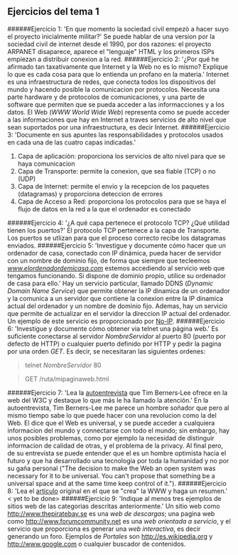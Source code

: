 ## Ejercicios del tema 1
######Ejercicio 1: 'En que momento la sociedad civil empezò a hacer suyo el proyecto inicialmente militar?'
Se puede hablar de una version por la sociedad civil de internet desde el 1990, por dos razones: el proyecto ARPANET disaparece, aparece el "lenguaje" HTML y los primeros ISPs empiezan a distribuir conexion a la red.
######Ejercicio 2: '¿Por qué he afirmado tan taxativamente que Internet y la Web no es lo mismo? Explique lo que es cada cosa para que lo entienda un profano en la materia.'
Internet es una infraestructura de redes, que conecta todos los dispositivos del mundo y hacendo posible la comunicacion por protocolos. Necesita una parte hardware y de protocolos de comunicaciones, y una parte de software que permiten que se pueda acceder a las informacciones y a los datos. El Web (_WWW World Wide Web_) representa como se puede acceder a las informaciones que hay en Internet a traves servicios de alto nivel que sean suportados por una infraestructura, es decir Internet.
######Ejercicio 3: 'Documente en sus apuntes las responsabilidades y protocolos usados en cada una de las cuatro capas indicadas.'
1. Capa de aplicaciòn: proporciona los servicios de alto nivel para que se haya comunicacion
2. Capa de Transporte: permite la conexion, que sea fiable (TCP) o no (UDP)
3. Capa de Internet: permite el envio y la recepcion de los paquetes (datagramas) y proporciona deteccion de errores
4. Capa de Acceso a Red: proporciona los protocolos para que se haya el flujo de datos en la red a la que el ordenador es conectado


######Ejercicio 4: '¿A qué capa pertenece el protocolo TCP? ¿Qué utilidad tienen los puertos?'
El protocolo TCP pertenece a la capa de Transporte. Los puertos se utlizan para que el proceso correcto recibe los datagramas enviados.
######Ejercicio 5: 'Investigue  y  documente  cómo  hacer  que  un  ordenador  de  casa,  conectado con IP dinámica, pueda hacer de servidor con un nombre de dominio fijo, de forma que siempre que tecleemos _www.elordenadordemicasa.com_ estemos accediendo al servicio web que tengamos funcionando. Si dispone de dominio propio, utilice su ordenador de casa para ello.'
Hay un servicio particular, llamado DDNS (_Dynamic Domain Name Service_) que permite obtener la IP dinamica de un ordenador y la comunica a un servidor que contiene la conexion entre la IP dinamica actual del ordenador y un nombre de dominio fijo. Ademas, hay un servicio que permite de actualizar en el servidor la direccion IP actual del ordenador. Un ejemplo de este servicio es proporcionado por [No-IP](www.no-ip.com).
######Ejercicio 6: 'Investigue y documente cómo obtener via telnet una página web.'
Es suficiente conectarse al servidor _NombreServidor_ al puerto 80 (puerto por defecto de HTTP) o cualquier puerto definido por HTTP y pedir la pagina por una orden _GET_. Es decir, se necesitaran las siguientes ordenes:
> telnet _NombreServidor_ 80

> GET /ruta/mipaginaweb.html

######Ejercicio 7: 'Lea la [autoentrevista](http://www.w3.org/People/Berners-Lee/FAQ.html) que Tim Berners‐Lee ofrece en la web del W3C y destaque lo que más le ha llamado la atención.'
En la autoentrevista, Tim Berners-Lee me parece un hombre soñador que pero al mismo tiempo sabe lo que puede hacer con una revolucion como la del Web. El dice que el Web es universal, y se puede acceder a cualquiera informacion del mundo y connectarse con todo el mundo; sin embargo, hay unos posibles problemas, como por ejemplo la necesidad de distinguir informacion de calidad de otras, y el problema de la privacy. Al final pero, de su entrevista se puede entender que el es un hombre optimista hacia el futuro y que ha desarrollado una tecnologia por toda la humanidad y no por su gaña personal ("The decision to make the Web an open system was necessary for it to be universal. You can't propose that something be a universal space and at the same time keep control of it.").
######Ejercicio 8: 'Lea el [articulo](http://www.w3.org/History/1989/proposal.html) original en el que se "crea" la WWW y haga un resumen.'
\< yet to be done\>
######Ejercicio 9: 'Indique al menos tres ejemplos de sitios web de las categorias descritas anteriormente.'
Un sitio web como http://www.thepiratebay.se es una _web de descargas_; una pagina web como http://www.forumcommunity.net es una _web orientada a servicio_, y el servicio que proporciona es generar una _web interactiva_, es decir generando un foro. Ejemplos de _Portales_ son http://es.wikipedia.org y http://www.google.com o cualquier buscador de contenidos.
